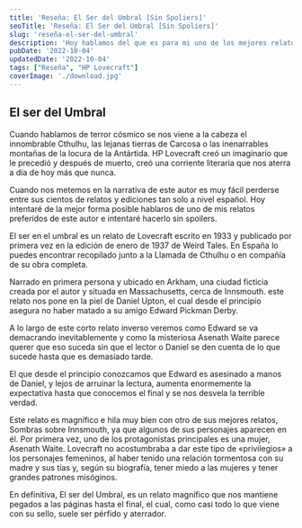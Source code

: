 ```yaml
---
title: 'Reseña: El Ser del Umbral [Sin Spoliers]'
seoTitle: 'Reseña: El Ser del Umbral [Sin Spoliers]'
slug: 'reseña-el-ser-del-umbral'
description: 'Hoy hablamos del que es para mi uno de los mejores relatos de HP Lovecraft, hoy hablamos de El ser del Umbral'
pubDate: '2022-10-04'
updatedDate: '2022-10-04'
tags: ["Reseña", "HP Lovecraft"]
coverImage: './download.jpg'
---
```


## El ser del Umbral

Cuando hablamos de terror cósmico se nos viene a la cabeza el innombrable Cthulhu, las lejanas tierras de Carcosa o las inenarrables montañas de la locura de la Antártida. HP Lovecraft creó un imaginario que le precedió y después de muerto, creó una corriente literaria que nos aterra a día de hoy más que nunca.

Cuando nos metemos en la narrativa de este autor es muy fácil perderse entre sus cientos de relatos y ediciones tan solo a nivel español. Hoy intentaré de la mejor forma posible hablaros de uno de mis relatos preferidos de este autor e intentaré hacerlo sin spoilers.

El ser en el umbral es un relato de Lovecraft escrito en 1933 y publicado por primera vez en la edición de enero de 1937 de Weird Tales. En España lo puedes encontrar recopilado junto a la Llamada de Cthulhu o en compañía de su obra completa.

Narrado en primera persona y ubicado en Arkham, una ciudad ficticia creada por el autor y situada en Massachusetts, cerca de Innsmouth. este relato nos pone en la piel de Daniel Upton, el cual desde el principio asegura no haber matado a su amigo Edward Pickman Derby.

A lo largo de este corto relato inverso veremos como Edward se va demacrando inevitablemente y como la misteriosa Asenath Waite parece querer que eso suceda sin que el lector o Daniel se den cuenta de lo que sucede hasta que es demasiado tarde.

El que desde el principio conozcamos que Edward es asesinado a manos de Daniel, y lejos de arruinar la lectura, aumenta enormemente la expectativa hasta que conocemos el final y se nos desvela la terrible verdad.

Este relato es magnífico e hila muy bien con otro de sus mejores relatos, Sombras sobre Innsmouth, ya que algunos de sus personajes aparecen en él. Por primera vez, uno de los protagonistas principales es una mujer, Asenath Waite. Lovecraft no acostumbraba a dar este tipo de «privilegios» a los personajes femeninos, al haber tenido una relación tormentosa con su madre y sus tías y, según su biografía, tener miedo a las mujeres y tener grandes patrones misóginos.

En definitiva, El ser del Umbral, es un relato magnífico que nos mantiene pegados a las páginas hasta el final, el cual, como casi todo lo que viene con su sello, suele ser pérfido y aterrador.
